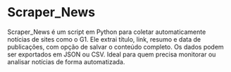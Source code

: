 # Scraper_News
Scraper_News é um script em Python para coletar automaticamente notícias de sites como o G1. Ele extrai título, link, resumo e data de publicações, com opção de salvar o conteúdo completo. Os dados podem ser exportados em JSON ou CSV. Ideal para quem precisa monitorar ou analisar notícias de forma automatizada.
